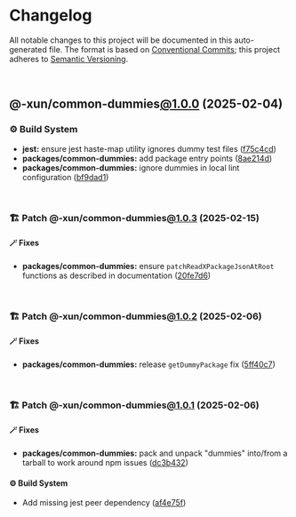 # Changelog

All notable changes to this project will be documented in this auto-generated
file. The format is based on [Conventional Commits][1];
this project adheres to [Semantic Versioning][2].

<br />

## @-xun/common-dummies[@1.0.0][3] (2025-02-04)

### ⚙️ Build System

- **jest:** ensure jest haste-map utility ignores dummy test files ([f75c4cd][4])
- **packages/common-dummies:** add package entry points ([8ae214d][5])
- **packages/common-dummies:** ignore dummies in local lint configuration ([bf9dad1][6])

<br />

### 🏗️ Patch @-xun/common-dummies[@1.0.3][7] (2025-02-15)

#### 🪄 Fixes

- **packages/common-dummies:** ensure `patchReadXPackageJsonAtRoot` functions as described in documentation ([20fe7d6][8])

<br />

### 🏗️ Patch @-xun/common-dummies[@1.0.2][9] (2025-02-06)

#### 🪄 Fixes

- **packages/common-dummies:** release `getDummyPackage` fix ([5ff40c7][10])

<br />

### 🏗️ Patch @-xun/common-dummies[@1.0.1][11] (2025-02-06)

#### 🪄 Fixes

- **packages/common-dummies:** pack and unpack "dummies" into/from a tarball to work around npm issues ([dc3b432][12])

#### ⚙️ Build System

- Add missing jest peer dependency ([af4e75f][13])

[1]: https://conventionalcommits.org
[2]: https://semver.org
[3]: https://github.com/Xunnamius/test-utils/compare/8ae214d3b2af53c3db3a28f45d32879c57e7abed...@-xun/common-dummies@1.0.0
[4]: https://github.com/Xunnamius/test-utils/commit/f75c4cd929f5d1720d466436ad2ee5c68cced170
[5]: https://github.com/Xunnamius/test-utils/commit/8ae214d3b2af53c3db3a28f45d32879c57e7abed
[6]: https://github.com/Xunnamius/test-utils/commit/bf9dad1dc32da28cbc1e037209c9470095d7efa6
[7]: https://github.com/Xunnamius/test-utils/compare/@-xun/common-dummies@1.0.2...@-xun/common-dummies@1.0.3
[8]: https://github.com/Xunnamius/test-utils/commit/20fe7d62494fb77ea173fac80554b55d46ebc25a
[9]: https://github.com/Xunnamius/test-utils/compare/@-xun/common-dummies@1.0.1...@-xun/common-dummies@1.0.2
[10]: https://github.com/Xunnamius/test-utils/commit/5ff40c77a98ed0a1d0df44772fe12318f1efb439
[11]: https://github.com/Xunnamius/test-utils/compare/@-xun/common-dummies@1.0.0...@-xun/common-dummies@1.0.1
[12]: https://github.com/Xunnamius/test-utils/commit/dc3b432f6d15898a8396cf56c73f03cafcecb7a9
[13]: https://github.com/Xunnamius/test-utils/commit/af4e75f9b436c758cd44a902f489c5640d8b2b47
